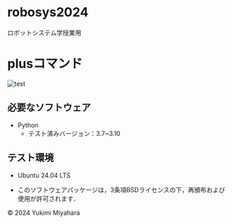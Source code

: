 # robosys2024
ロボットシステム学授業用

# plusコマンド
![test](https://github.com/yukimi749/robosys2024/actions/workflows/test.yml/badge.svg)

## 必要なソフトウェア
- Python
  - テスト済みバージョン：3.7~3.10

## テスト環境
- Ubuntu 24.04 LTS

- このソフトウェアパッケージは，3条項BSDライセンスの下，再頒布および使用が許可されます．

© 2024 Yukimi Miyahara
